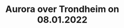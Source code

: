 ---
title: Aurora over Trondheim on 08.01.2022
takenAt: '2022-01-08T23:08:59.000Z'
license: CC BY-ND 4.0
video:
  youtube: oUyHP95lXbs
tags:
  - Aurora

---